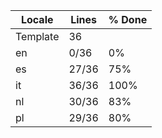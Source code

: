 |  Locale  |  Lines  | % Done|
|----------|---------|-------|
| Template |      36 |       |
| en       |    0/36 |    0% |
| es       |   27/36 |   75% |
| it       |   36/36 |  100% |
| nl       |   30/36 |   83% |
| pl       |   29/36 |   80% |
